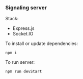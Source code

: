 ### Signaling server
Stack:
- Express.js
- Socket.IO

To install or update dependencies:
```console
npm i
```

To run server:
```console
npm run devStart
```
